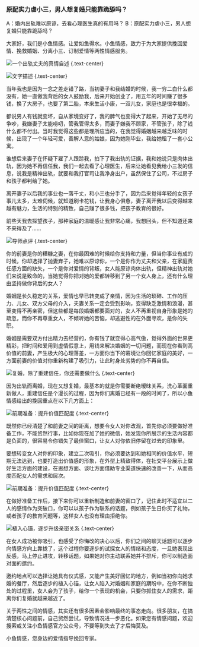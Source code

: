 ### 原配实力虐小三，男人想复婚只能靠跪舔吗？

A：婚内出轨难以原谅，去看心理医生真的有用吗？
B：原配实力虐小三，男人想复婚只能靠跪舔吗？

大家好，我们是小鱼情感。让爱如鱼得水。小鱼情感，致力于为大家提供挽回爱情、挽救婚姻、分离小三、订制爱情等两性情感服务。

![一个出轨丈夫的真情自述](/im/images/articles/a1/a1_4/image1.png "一个出轨丈夫的真情自述") {.text-center}

![文字描述](/im/images/articles/a1/a1_4/image2.png "文字描述") {.text-center}

当年我也是因为一念之差走错了路，当初妻子和我结婚的时候，我一穷二白什么都没有，她一直做我背后的女人鼓励我，后来开始创业了，用五年的时间赚了很多钱，换了大房子，也要了第二胎，本来生活小康，一双儿女，家庭也是很幸福的。

都说男人有钱就变坏，自从家境变好了，我的脾气也变得大了起来，开始了无尽的争吵，我嫌妻子太能唠叨，管我管得太多，而妻子嫌我不顾家，不管孩子，除了钱什么都不付出。当时我觉得这些都是理所应当的，在我觉得婚姻越来越乏味的时候，出现了一个年轻可爱，善解人意的姑娘，因为她刚毕业，我给她租了一套小公寓。

谁想后来妻子在怀疑下雇了人跟踪我，拍下了我出轨的证据，我和她说只是肉体出轨，因为她不再信任我，我们一起去看了心理医生，后来让她看见我给小三发的信息，说我是精神出轨，就要和我打官司让我净身出户，虽然保住了公司，不过房子和孩子都判给了她。

离开妻子以后我的事业也一落千丈，和小三也分手了，因为后来觉得年轻的女孩子事儿太多，太难伺候，就知道刷卡花钱，让我身心俱惫，妻子离开我以后变得越来越有魅力，生活的特别的精致，自己赚了很多钱，把孩子教育的很好。

前些天我去探望孩子，那种家庭的温暖感让我非常心痛，我想回头，但不知道还来不来得及了......

![导师点评](/im/images/articles/a1/a1_4/image3.png "导师点评") {.text-center}

你的前妻是你的糟糠之妻，在你最困难的时候给你支持和力量，但当你事业有成的时候，你却选择了抛妻弃子，她难以原谅你，一个是你作为丈夫和父亲，在家庭责任感方面的缺失，一个是你对爱情的背叛，女人能原谅肉体出轨，但精神出轨对她们来说是致命的，当她觉得你把对她的爱都转移到了另一个女人身上，还有什么理由坚持做你背后的女人？

婚姻是长久稳定的关系，爱情也早已转变成了亲情，因为生活的琐碎、工作的压力、儿女、双方父母的介入，夫妻关系一定会受到影响，变得缺乏激情和浪漫，甚至变得不再亲密，但这些都是每段婚姻都要面对的，女人不再重视自身形象是她的疏忽，而你不再尊重女人，不倾听她的苦恼，却逃避性的在外面寻欢，是你的失职。

婚姻是需要双方付出精力去经营的，你有钱了就变得心高气傲，觉得外面的世界更精彩，把时间和爱用到虚情假意上，用钱来解决婚姻的一切问题，而现在你看到高价值的前妻，产生极大的心理落差，一方面你当下的窘境让你回忆家庭的美好，一方面前妻的价值对你重新构建了吸引力，让此时身处劣势的你不再自信。

![复婚，除了重建信任，你还需要做什么](/im/images/articles/a1/a1_4/image4.png "复婚，除了重建信任，你还需要做什么") {.text-center}

因为出轨而离婚，现在又想复婚，最基本的就是你需要断绝暧昧关系，洗心革面重新做人，重建信任是个漫长的过程，因为你们离婚已经有一段的时间了，所以小鱼情感给出的挽回重点在以下几方面上：

![前期准备：提升价值匹配度](/im/images/articles/a1/a1_4/image5.png "前期准备：提升价值匹配度") {.text-center}

既然你已经清楚了和前妻之间的距离，想要令女人对你改观，首先你必须要做好准备工作，不能贸然行事，比如你现在加了她的微信，她发现你所展示的生活内容都是负面的，很容易令你错失了最佳窗口，让女人对你依旧停留在过去的印象里。

要想转变女人对你的印象，建立二次吸引，你必须要达到和她相同的价值水平，短期无法达到，也要打造出价值感的形象，在外型上精致得体，在社交平台展示上做好生活方面的建设，在思想方面、谈吐方面借助专业渠道快速的改善一下，从而高度匹配女人的需求和层次。

![前期准备：提升价值匹配度](/im/images/articles/a1/a1_4/image6.png "前期准备：提升价值匹配度") {.text-center}

在做好准备工作后，接下来你可以重新制造和前妻的窗口了，记住此时不适宜以二人的感情作为突破口，你可以以孩子作为联系的话题，例如孩子生日你买了礼物，或者孩子的教育问题等，这样女人也没有理由拒绝你。

![植入心锚，逐步升级亲密关系](/im/images/articles/a1/a1_4/image7.png "植入心锚，逐步升级亲密关系") {.text-center}

在女人成功被你吸引，也感受了你悔改的决心以后，你们之间的聊天话题可以逐步向情感方向上靠拢了，这个过程你要逐步的试探女人的情绪和态度，一旦她表现出反感，马上停止进攻，转移话题，如果她对你主动联系她并不排斥，你可以制造面对面的邀约。

邀约地点可以选择让她具有仪式感，又能产生美好回忆的地方，例如当初你向她求婚的餐厅，然后逐步的植入心锚，让女人陷入对婚姻和家庭的期盼中，在你不断独处的过程里，女人会为了孩子，给你一个表现的机会，只要你抓住女人的需求，距离你们复婚就越来越近了。

关于两性之间的情感，其实还有很多因素会影响最终的事态走向。很多朋友，在搞清楚核心问题前，自己贸然尝试，导致情况进一步恶化。如果您有情感问题，欢迎搜索或关注小鱼情感官方公众号，不要等到失去了才后悔莫及。

小鱼情感，您身边的爱情指导挽回专家。
